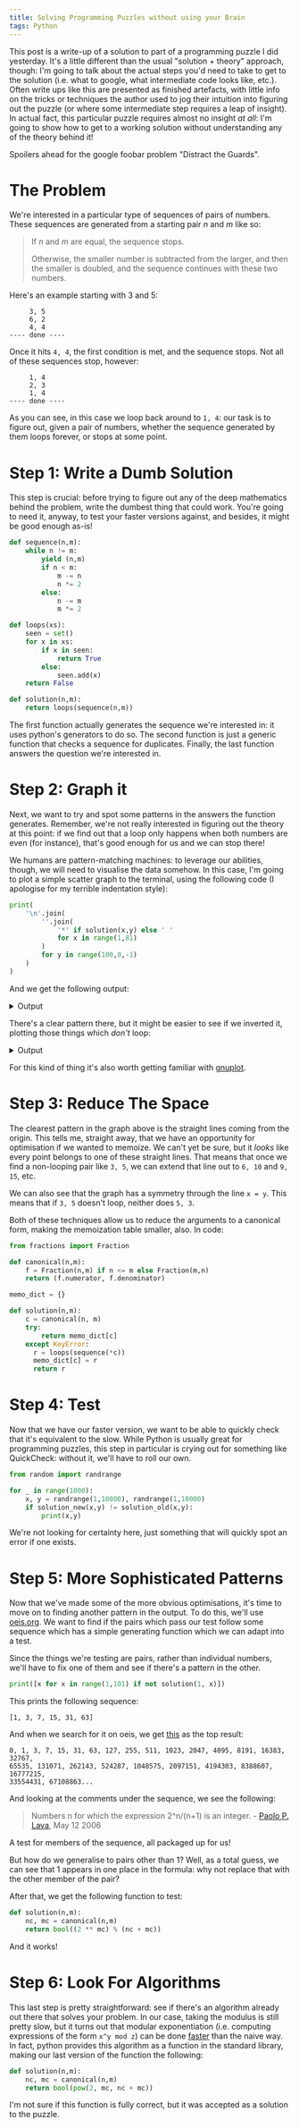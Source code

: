 ```yaml
---
title: Solving Programming Puzzles without using your Brain
tags: Python
---
```


This post is a write-up of a solution to part of a programming puzzle I did
yesterday.
It's a little different than the usual "solution + theory" approach, though: I'm
going to talk about the actual steps you'd need to take to get to the solution
(i.e. what to google, what intermediate code looks like, etc.).
Often write ups like this are presented as finished artefacts, with little info
on the tricks or techniques the author used to jog their intuition into figuring
out the puzzle (or where some intermediate step requires a leap of insight).
In actual fact, this particular puzzle requires almost no insight *at all*: I'm
going to show how to get to a working solution without understanding any of the
theory behind it!

Spoilers ahead for the google foobar problem "Distract the Guards".

# The Problem

We're interested in a particular type of sequences of pairs of numbers.
These sequences are generated from a starting pair $n$ and $m$ like so:

> If $n$ and $m$ are equal, the sequence stops.
>
> Otherwise, the smaller number is subtracted from the larger, and then the
> smaller is doubled, and the sequence continues with these two numbers.

Here's an example starting with 3 and 5:

```
     3, 5
     6, 2
     4, 4
---- done ----
```

Once it hits `4, 4`, the first condition is met, and the sequence stops.
Not all of these sequences stop, however:

```
     1, 4
     2, 3
     1, 4
---- done ---- 
```

As you can see, in this case we loop back around to `1, 4`: our task is to
figure out, given a pair of numbers, whether the sequence generated by them
loops forever, or stops at some point.

# Step 1: Write a Dumb Solution

This step is crucial: before trying to figure out any of the deep mathematics
behind the problem, write the dumbest thing that could work.
You're going to need it, anyway, to test your faster versions against, and
besides, it might be good enough as-is!

```python
def sequence(n,m):
    while n != m:
        yield (n,m)
        if n < m:
            m -= n
            n *= 2
        else:
            n -= m
            m *= 2

def loops(xs):
    seen = set()
    for x in xs:
        if x in seen:
            return True
        else:
            seen.add(x)
    return False

def solution(n,m):
    return loops(sequence(n,m))
```

The first function actually generates the sequence we're interested in: it uses
python's generators to do so.
The second function is just a generic function that checks a sequence for
duplicates.
Finally, the last function answers the question we're interested in.

# Step 2: Graph it

Next, we want to try and spot some patterns in the answers the function
generates.
Remember, we're not really interested in figuring out the theory at this point:
if we find out that a loop only happens when both numbers are even (for
instance), that's good enough for us and we can stop there!

We humans are pattern-matching machines: to leverage our abilities, though, we
will need to visualise the data somehow.
In this case, I'm going to plot a simple scatter graph to the terminal, using
the following code (I apologise for my terrible indentation style):

```python
print(
    '\n'.join(
        ''.join(
            '*' if solution(x,y) else ' '
            for x in range(1,81)
        )
        for y in range(100,0,-1)
    )
)
```

And we get the following output:

<details>
<summary>
Output
</summary>
```
*************************** ******************************* ********************
**************************** *** *********** ******************************* ***
************* *************** **************************************************
****************************** *************************************************
******************************* ************************************************
******************************** *********************** ******* ***************
********************************* **********************************************
** *************************** *** *********************************************
*********************************** ********************************************
************ ******* *************** *******************************************
***** *********************** ******* *************** *************** **********
************************************** *****************************************
*************************************** ****************************************
******** ******************* *********** ***************************************
***************************************** **************************************
****************************************** ******* *********************** *****
*********** *************** *************** ************************************
******************************************** ***********************************
********************************************* **********************************
************** *********** ******************* *************** *****************
*********************************************** ******************************* 
************************************************ ***************************** *
***************** ******* *********************** *************************** **
********** *********************** *************** ************************* ***
*************************************************** *********************** ****
**** *************** *** ******************* ******* ********************* *****
***************************************************** ******************* ******
****************************************************** ***************** *******
*********************** ******************************* *************** ********
******************************************************** ************* *********
********* ******************************* *************** *********** **********
********************** *** ******************************* ********* ***********
*********************************************************** ******* ************
************************************************************ ***** *************
********************* ******* ******************************* *** **************
************** *********************** *********************** * ***************
*************************************************************** ****************
 ******* *********** *********** *************** ************* * ***************
* *********************************************************** *** **************
** ********************************************************* ***** *************
*** *************** *************** *********************** ******* ************
**** ***************************************************** ********* ***********
***** *************************************************** *********** **********
****** *********** ******************* ***************** ************* *********
******* *********************************************** *************** ********
******** *************** ******* ********************* ***************** *******
********* ******* *********************** *********** ******************* ******
********** ***************************************** ********************* *****
*********** *************************************** *********************** ****
************ *** *************************** ***** ************************* ***
************* *************** ******************* *************************** **
****** ******* ********************************* ************* *************** *
*************** ******************************* ******************************* 
**************** ***************************** *********************************
***************** *************************** **********************************
** *********** *** ******* ******* ********* ***** *********************** *****
******************* *********************** ************************************
******************** ********************* *************************************
***** ******* ******* ******************* *********** *************** **********
********************** ***************** ***************************************
*********************** *************** ****************************************
******** *** *********** ************* ***************** ******* ***************
************************* *********** ******************************************
************************** ********* *******************************************
*********** *************** ******* *********************** ********************
**** *************** ******* ***** ********* ******************************* ***
***************************** *** **********************************************
********** *** *************** * ********************* ******* *****************
******************************* ************************************************
 ***************************** * ***********************************************
* ******* ******* *********** *** *************** *************** **************
** ************************* ***** *********************************************
*** *********************** ******* ********************************************
**** *** *********** ***** ********* ******* *********************** ***********
***** ******************* *********** *************************************** **
****** ******* ********* ************* *************** ******************* *****
******* *************** *************** ******************************* ********
******** ************* ***************** *************************** ***********
********* *********** ******************* *********************** **************
** *** *** ********* ***** ******* ******* ******************* *********** *****
*********** ******* *********************** *************** ********************
************ ***** ************************* *********** ***********************
***** ******* *** *********** *************** ******* *********************** **
************** * ***************************** *** *****************************
*************** ******************************* ********************************
 *** *** ***** * ******* ******* *********** *** *************** ***************
* *********** *** *********************** ******* ******************************
** ********* ***** ******************* *********** *****************************
*** ******* ******* *************** *************** ****************************
**** ***** ********* *********** ******************* *********************** ***
***** *** *********** ******* *********************** *************** **********
** *** * ***** ******* *** *********** *************** ******* *****************
******* *************** ******************************* ************************
 ***** * *********** *** *********************** ******* ***********************
* *** *** ******* ******* *************** *************** **********************
** * ***** *** *********** ******* *********************** *************** *****
*** ******* *************** ******************************* ********************
 * * *** *** ******* ******* *************** *************** *******************
* *** ******* *************** ******************************* ******************
 * *** ******* *************** ******************************* *****************
```
</details>

There's a clear pattern there, but it might be easier to see if we inverted it,
plotting those things which *don't* loop:

<details>
<summary>
Output
</summary>
```
                           *                               *                    
                            *   *           *                               *   
             *               *                                                  
                              *                                                 
                               *                                                
                                *                       *       *               
                                 *                                              
  *                           *   *                                             
                                   *                                            
            *       *               *                                           
     *                       *       *               *               *          
                                      *                                         
                                       *                                        
        *                   *           *                                       
                                         *                                      
                                          *       *                       *     
           *               *               *                                    
                                            *                                   
                                             *                                  
              *           *                   *               *                 
                                               *                               *
                                                *                             * 
                 *       *                       *                           *  
          *                       *               *                         *   
                                                   *                       *    
    *               *   *                   *       *                     *     
                                                     *                   *      
                                                      *                 *       
                       *                               *               *        
                                                        *             *         
         *                               *               *           *          
                      *   *                               *         *           
                                                           *       *            
                                                            *     *             
                     *       *                               *   *              
              *                       *                       * *               
                                                               *                
*       *           *           *               *             * *               
 *                                                           *   *              
  *                                                         *     *             
   *               *               *                       *       *            
    *                                                     *         *           
     *                                                   *           *          
      *           *                   *                 *             *         
       *                                               *               *        
        *               *       *                     *                 *       
         *       *                       *           *                   *      
          *                                         *                     *     
           *                                       *                       *    
            *   *                           *     *                         *   
             *               *                   *                           *  
      *       *                                 *             *               * 
               *                               *                               *
                *                             *                                 
                 *                           *                                  
  *           *   *       *       *         *     *                       *     
                   *                       *                                    
                    *                     *                                     
     *       *       *                   *           *               *          
                      *                 *                                       
                       *               *                                        
        *   *           *             *                 *       *               
                         *           *                                          
                          *         *                                           
           *               *       *                       *                    
    *               *       *     *         *                               *   
                             *   *                                              
          *   *               * *                     *       *                 
                               *                                                
*                             * *                                               
 *       *       *           *   *               *               *              
  *                         *     *                                             
   *                       *       *                                            
    *   *           *     *         *       *                       *           
     *                   *           *                                       *  
      *       *         *             *               *                   *     
       *               *               *                               *        
        *             *                 *                           *           
         *           *                   *                       *              
  *   *   *         *     *       *       *                   *           *     
           *       *                       *               *                    
            *     *                         *           *                       
     *       *   *           *               *       *                       *  
              * *                             *   *                             
               *                               *                                
*   *   *     * *       *       *           *   *               *               
 *           *   *                       *       *                              
  *         *     *                   *           *                             
   *       *       *               *               *                            
    *     *         *           *                   *                       *   
     *   *           *       *                       *               *          
  *   * *     *       *   *           *               *       *                 
       *               *                               *                        
*     * *           *   *                       *       *                       
 *   *   *       *       *               *               *                      
  * *     *   *           *       *                       *               *     
   *       *               *                               *                    
* * *   *   *       *       *               *               *                   
 *   *       *               *                               *                  
* *   *       *               *                               *                 
```
</details>

For this kind of thing it's also worth getting familiar with
[gnuplot](http://www.gnuplot.info/).

# Step 3: Reduce The Space

The clearest pattern in the graph above is the straight lines coming from the
origin.
This tells me, straight away, that we have an opportunity for optimisation if we
wanted to memoize. 
We can't yet be sure, but it *looks* like every point belongs to one of these
straight lines.
That means that once we find a non-looping pair like `3, 5`, we can extend that
line out to `6, 10` and `9, 15`, etc.

We can also see that the graph has a symmetry through the line `x = y`.
This means that if `3, 5` doesn't loop, neither does `5, 3`.

Both of these techniques allow us to reduce the arguments to a canonical form,
making the memoization table smaller, also.
In code:

```python
from fractions import Fraction

def canonical(n,m):
    f = Fraction(n,m) if n <= m else Fraction(m,n)
    return (f.numerator, f.denominator)

memo_dict = {}

def solution(n,m):
    c = canonical(n, m)
    try:
        return memo_dict[c]
    except KeyError:
      r = loops(sequence(*c))
      memo_dict[c] = r
      return r
```

# Step 4: Test

Now that we have our faster version, we want to be able to quickly check that
it's equivalent to the slow.
While Python is usually great for programming puzzles, this step in particular
is crying out for something like QuickCheck: without it, we'll have to roll our
own.

```python
from random import randrange

for _ in range(1000):
    x, y = randrange(1,10000), randrange(1,10000)
    if solution_new(x,y) != solution_old(x,y):
        print(x,y)
```

We're not looking for certainty here, just something that will quickly spot an
error if one exists.

# Step 5: More Sophisticated Patterns

Now that we've made some of the more obvious optimisations, it's time to move on
to finding another pattern in the output.
To do this, we'll use [oeis.org](https://oeis.org/).
We want to find if the pairs which pass our test follow some sequence which has
a simple generating function which we can adapt into a test.

Since the things we're testing are pairs, rather than individual numbers, we'll
have to fix one of them and see if there's a pattern in the other.

```python
print([x for x in range(1,101) if not solution(1, x)])
```

This prints the following sequence:

```
[1, 3, 7, 15, 31, 63]
```

And when we search for it on oeis, we get [this](https://oeis.org/A000225) as
the top result: 

```
0, 1, 3, 7, 15, 31, 63, 127, 255, 511, 1023, 2047, 4095, 8191, 16383, 32767,
65535, 131071, 262143, 524287, 1048575, 2097151, 4194303, 8388607, 16777215,
33554431, 67108863...
```

And looking at the comments under the sequence, we see the following:

> Numbers n for which the expression 2^n/(n+1) is an integer. - [Paolo P.
> Lava](https://oeis.org/wiki/User:Paolo_P._Lava), May 12 2006

A test for members of the sequence, all packaged up for us!

But how do we generalise to pairs other than 1?
Well, as a total guess, we can see that 1 appears in one place in the formula:
why not replace that with the other member of the pair?

After that, we get the following function to test:

```python
def solution(n,m):
    nc, mc = canonical(n,m)
    return bool((2 ** mc) % (nc + mc))
```

And it works!

# Step 6: Look For Algorithms

This last step is pretty straightforward: see if there's an algorithm already
out there that solves your problem.
In our case, taking the modulus is still pretty slow, but it turns out that
modular exponentiation (i.e. computing expressions of the form `x^y mod z`) can
be done [faster](https://en.wikipedia.org/wiki/Modular_exponentiation) than the
naive way.
In fact, python provides this algorithm as a function in the standard library,
making our last version of the function the following:

```python
def solution(n,m):
    nc, mc = canonical(n,m)
    return bool(pow(2, mc, nc + mc))
```

I'm not sure if this function is fully correct, but it was accepted as a
solution to the puzzle.
